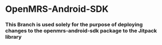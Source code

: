 # OpenMRS-Android-SDK

### This Branch is used solely for the purpose of deploying changes to the openmrs-android-sdk package to the Jitpack library